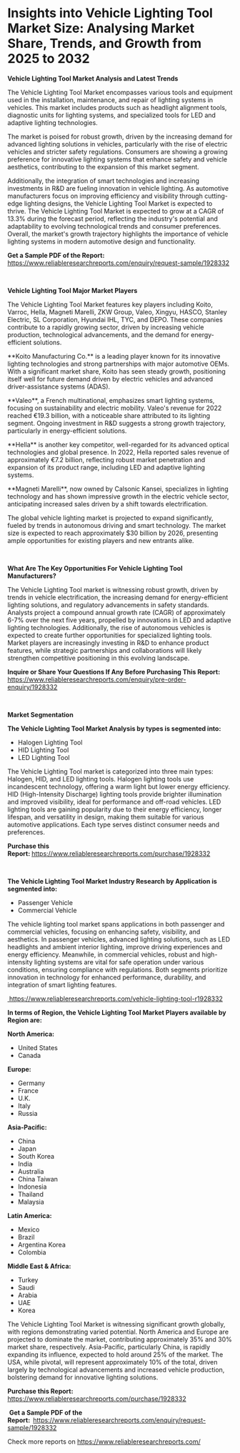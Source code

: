 <p><h1>Insights into Vehicle Lighting Tool Market Size: Analysing Market Share, Trends, and Growth from 2025 to 2032</h1></p><p><strong>Vehicle Lighting Tool Market Analysis and Latest Trends</strong></p>
<p><p>The Vehicle Lighting Tool Market encompasses various tools and equipment used in the installation, maintenance, and repair of lighting systems in vehicles. This market includes products such as headlight alignment tools, diagnostic units for lighting systems, and specialized tools for LED and adaptive lighting technologies. </p><p>The market is poised for robust growth, driven by the increasing demand for advanced lighting solutions in vehicles, particularly with the rise of electric vehicles and stricter safety regulations. Consumers are showing a growing preference for innovative lighting systems that enhance safety and vehicle aesthetics, contributing to the expansion of this market segment. </p><p>Additionally, the integration of smart technologies and increasing investments in R&D are fueling innovation in vehicle lighting. As automotive manufacturers focus on improving efficiency and visibility through cutting-edge lighting designs, the Vehicle Lighting Tool Market is expected to thrive. The Vehicle Lighting Tool Market is expected to grow at a CAGR of 13.3% during the forecast period, reflecting the industry's potential and adaptability to evolving technological trends and consumer preferences. Overall, the market's growth trajectory highlights the importance of vehicle lighting systems in modern automotive design and functionality.</p></p>
<p><strong>Get a Sample PDF of the Report:&nbsp;</strong> <a href="https://www.reliableresearchreports.com/enquiry/request-sample/1928332?utm_campaign=2298&utm_medium=2&utm_source=Github&utm_content=ia&utm_term=29032025&utm_id=vehicle-lighting-tool">https://www.reliableresearchreports.com/enquiry/request-sample/1928332</a></p>
<p>&nbsp;</p>
<p><strong>Vehicle Lighting Tool Major Market Players</strong></p>
<p><p>The Vehicle Lighting Tool Market features key players including Koito, Varroc, Hella, Magneti Marelli, ZKW Group, Valeo, Xingyu, HASCO, Stanley Electric, SL Corporation, Hyundai IHL, TYC, and DEPO. These companies contribute to a rapidly growing sector, driven by increasing vehicle production, technological advancements, and the demand for energy-efficient solutions.</p><p>**Koito Manufacturing Co.** is a leading player known for its innovative lighting technologies and strong partnerships with major automotive OEMs. With a significant market share, Koito has seen steady growth, positioning itself well for future demand driven by electric vehicles and advanced driver-assistance systems (ADAS).</p><p>**Valeo**, a French multinational, emphasizes smart lighting systems, focusing on sustainability and electric mobility. Valeo's revenue for 2022 reached €19.3 billion, with a noticeable share attributed to its lighting segment. Ongoing investment in R&D suggests a strong growth trajectory, particularly in energy-efficient solutions.</p><p>**Hella** is another key competitor, well-regarded for its advanced optical technologies and global presence. In 2022, Hella reported sales revenue of approximately €7.2 billion, reflecting robust market penetration and expansion of its product range, including LED and adaptive lighting systems.</p><p>**Magneti Marelli**, now owned by Calsonic Kansei, specializes in lighting technology and has shown impressive growth in the electric vehicle sector, anticipating increased sales driven by a shift towards electrification.</p><p>The global vehicle lighting market is projected to expand significantly, fueled by trends in autonomous driving and smart technology. The market size is expected to reach approximately $30 billion by 2026, presenting ample opportunities for existing players and new entrants alike.</p></p>
<p>&nbsp;</p>
<p><strong>What Are The Key Opportunities For Vehicle Lighting Tool Manufacturers?</strong></p>
<p><p>The Vehicle Lighting Tool market is witnessing robust growth, driven by trends in vehicle electrification, the increasing demand for energy-efficient lighting solutions, and regulatory advancements in safety standards. Analysts project a compound annual growth rate (CAGR) of approximately 6-7% over the next five years, propelled by innovations in LED and adaptive lighting technologies. Additionally, the rise of autonomous vehicles is expected to create further opportunities for specialized lighting tools. Market players are increasingly investing in R&D to enhance product features, while strategic partnerships and collaborations will likely strengthen competitive positioning in this evolving landscape.</p></p>
<p><strong>Inquire or Share Your Questions If Any Before Purchasing This Report:</strong> <a href="https://www.reliableresearchreports.com/enquiry/pre-order-enquiry/1928332?utm_campaign=2298&utm_medium=2&utm_source=Github&utm_content=ia&utm_term=29032025&utm_id=vehicle-lighting-tool">https://www.reliableresearchreports.com/enquiry/pre-order-enquiry/1928332</a></p>
<p>&nbsp;</p>
<p><strong>Market Segmentation</strong></p>
<p><strong>The Vehicle Lighting Tool Market Analysis by types is segmented into:</strong></p>
<p><ul><li>Halogen Lighting Tool</li><li>HID Lighting Tool</li><li>LED Lighting Tool</li></ul></p>
<p><p>The Vehicle Lighting Tool market is categorized into three main types: Halogen, HID, and LED lighting tools. Halogen lighting tools use incandescent technology, offering a warm light but lower energy efficiency. HID (High-Intensity Discharge) lighting tools provide brighter illumination and improved visibility, ideal for performance and off-road vehicles. LED lighting tools are gaining popularity due to their energy efficiency, longer lifespan, and versatility in design, making them suitable for various automotive applications. Each type serves distinct consumer needs and preferences.</p></p>
<p><strong>Purchase this Report:&nbsp;</strong><a href="https://www.reliableresearchreports.com/purchase/1928332?utm_campaign=2298&utm_medium=2&utm_source=Github&utm_content=ia&utm_term=29032025&utm_id=vehicle-lighting-tool">https://www.reliableresearchreports.com/purchase/1928332</a></p>
<p>&nbsp;</p>
<p><strong>The Vehicle Lighting Tool Market Industry Research by Application is segmented into:</strong></p>
<p><ul><li>Passenger Vehicle</li><li>Commercial Vehicle</li></ul></p>
<p><p>The vehicle lighting tool market spans applications in both passenger and commercial vehicles, focusing on enhancing safety, visibility, and aesthetics. In passenger vehicles, advanced lighting solutions, such as LED headlights and ambient interior lighting, improve driving experiences and energy efficiency. Meanwhile, in commercial vehicles, robust and high-intensity lighting systems are vital for safe operation under various conditions, ensuring compliance with regulations. Both segments prioritize innovation in technology for enhanced performance, durability, and integration of smart lighting features.</p></p>
<p><a href="https://www.reliableresearchreports.com/vehicle-lighting-tool-r1928332?utm_campaign=2298&utm_medium=2&utm_source=Github&utm_content=ia&utm_term=29032025&utm_id=vehicle-lighting-tool">&nbsp;https://www.reliableresearchreports.com/vehicle-lighting-tool-r1928332</a></p>
<p><strong>In terms of Region, the Vehicle Lighting Tool Market Players available by Region are:</strong></p>
<p>
    <p> <strong> North America: </strong>
        <ul>
            <li>United States</li>
            <li>Canada</li>
        </ul>
        </p> 
    <p> <strong> Europe: </strong>
        <ul>
            <li>Germany</li>
            <li>France</li>
            <li>U.K.</li>
            <li>Italy</li>
            <li>Russia</li>
        </ul>
        </p> 
    <p> <strong> Asia-Pacific: </strong>
        <ul>
            <li>China</li>
            <li>Japan</li>
            <li>South Korea</li>
            <li>India</li>
            <li>Australia</li>
            <li>China Taiwan</li>
            <li>Indonesia</li>
            <li>Thailand</li>
            <li>Malaysia</li>
        </ul>
        </p> 
    <p> <strong> Latin America: </strong>
        <ul>
            <li>Mexico</li>
            <li>Brazil</li>
            <li>Argentina Korea</li>
            <li>Colombia</li>
        </ul>
        </p> 
    <p> <strong> Middle East & Africa: </strong>
        <ul>
            <li>Turkey</li>
            <li>Saudi</li>
            <li>Arabia</li>
            <li>UAE</li>
            <li>Korea</li>
        </ul>
    </p>
    </p>
<p><p>The Vehicle Lighting Tool Market is witnessing significant growth globally, with regions demonstrating varied potential. North America and Europe are projected to dominate the market, contributing approximately 35% and 30% market share, respectively. Asia-Pacific, particularly China, is rapidly expanding its influence, expected to hold around 25% of the market. The USA, while pivotal, will represent approximately 10% of the total, driven largely by technological advancements and increased vehicle production, bolstering demand for innovative lighting solutions.</p></p>
<p><strong>Purchase this Report: </strong><a href="https://www.reliableresearchreports.com/purchase/1928332?utm_campaign=2298&utm_medium=2&utm_source=Github&utm_content=ia&utm_term=29032025&utm_id=vehicle-lighting-tool">https://www.reliableresearchreports.com/purchase/1928332</a></p>
<p>&nbsp;<strong>Get a Sample PDF of the Report:&nbsp;&nbsp;</strong><a href="https://www.reliableresearchreports.com/enquiry/request-sample/1928332?utm_campaign=2298&utm_medium=2&utm_source=Github&utm_content=ia&utm_term=29032025&utm_id=vehicle-lighting-tool">https://www.reliableresearchreports.com/enquiry/request-sample/1928332</a></p>
<p><strong></strong></p>
<p>Check more reports on <a href="https://www.reliableresearchreports.com/?utm_campaign=2298&utm_medium=2&utm_source=Github&utm_content=ia&utm_term=29032025&utm_id=vehicle-lighting-tool">https://www.reliableresearchreports.com/</a></p>